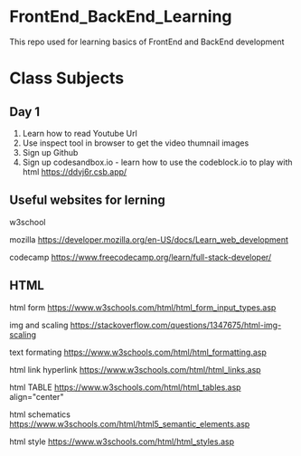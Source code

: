 # FrontEnd_BackEnd_Learning
This repo used for learning basics of FrontEnd and BackEnd development

# Class Subjects

## Day 1
1. Learn how to read Youtube Url
2. Use inspect tool in browser to get the video thumnail images
3. Sign up Github
4. Sign up codesandbox.io - learn how to use the codeblock.io to play with html
    https://ddvj6r.csb.app/

## Useful websites for lerning

w3school

mozilla https://developer.mozilla.org/en-US/docs/Learn_web_development

codecamp https://www.freecodecamp.org/learn/full-stack-developer/

## HTML

html form  https://www.w3schools.com/html/html_form_input_types.asp

img and scaling https://stackoverflow.com/questions/1347675/html-img-scaling

text formating https://www.w3schools.com/html/html_formatting.asp

html link hyperlink https://www.w3schools.com/html/html_links.asp

html TABLE https://www.w3schools.com/html/html_tables.asp
align="center"

html schematics
https://www.w3schools.com/html/html5_semantic_elements.asp

html style
https://www.w3schools.com/html/html_styles.asp



